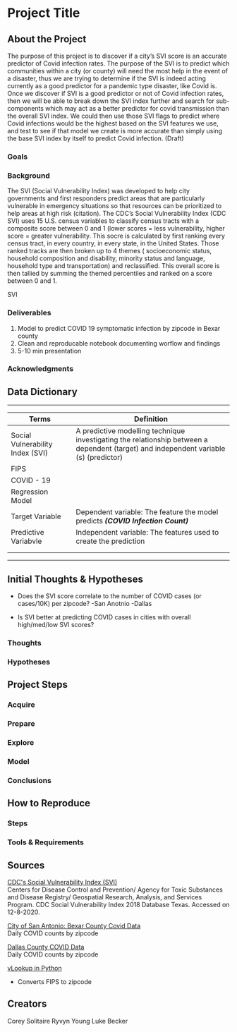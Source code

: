 # Project Title
## About the Project

The purpose of this project is to discover if a city’s SVI score is an accurate predictor of Covid infection rates. The purpose of the SVI is to predict which communities within a city (or county) will need the most help in the event of a disaster, thus we are trying to determine if the SVI is indeed acting currently as a good predictor for a pandemic type disaster, like Covid is. Once we discover if SVI is a good predictor or not of Covid infection rates, then we will be able to break down the SVI index further and search for sub-components which may act as a better predictor for covid transmission than the overall SVI index. We could then use those SVI flags to predict where Covid infections would be the highest based on the SVI features we use, and test to see if that model we create is more accurate than simply using the base SVI index by itself to predict Covid infection. (Draft) 

### Goals


### Background
The SVI (Social Vulnerability Index) was developed to help city governments and first responders predict areas that are particularly vulnerable in emergency situations so that resources can be prioritized to help areas at high risk (citation). The CDC’s Social Vulnerability Index (CDC SVI) uses 15 U.S. census variables to classify census tracts with a composite score between 0 and 1 (lower scores = less vulnerability, higher score = greater vulnerability.  This socre is calculated by first ranking every census tract, in every country, in every state, in the United States.  Those ranked tracks are then broken up to 4 themes (  socioeconomic status, household composition and disability,  minority status and language, household type and transportation) and reclassified.  This overall score is then tallied by summing the themed percentiles and ranked on a score between 0 and 1.  

SVI 


### Deliverables
1. Model to predict COVID 19 symptomatic infection by zipcode in Bexar county
2. Clean and reproducable notebook documenting worflow and findings
3. 5-10 min presentation

### Acknowledgments

## Data Dictionary
  ---                                ---
| **Terms**                         | **Definition**        |
| ---                               | ---                   |
| Social Vulnerability Index (SVI)  | A predictive modelling technique investigating the relationship between a dependent (target) and independent variable (s) (predictor) |
| FIPS                              |                       |
| COVID - 19                        |                       |
| Regression Model                  |                       |
| Target Variable                   | Dependent variable: The feature the model predicts ***(COVID Infection Count)***                     |
| Predictive Variabvle              | Independent variable: The features used to create the prediction                                     |
|                   |                       |
|                   |                       |
  ---                     ---  


## Initial Thoughts & Hypotheses

- Does the SVI score correlate to the number of COVID cases (or cases/10K) per zipcode?
   -San Anotnio
   -Dallas

- Is SVI better at predicting COVID cases in cities with overall high/med/low SVI scores?

### Thoughts
### Hypotheses
## Project Steps
### Acquire
### Prepare
### Explore
### Model
### Conclusions
## How to Reproduce
### Steps
### Tools & Requirements

## Sources

[CDC's Social Vulnerability Index (SVI)](https://www.atsdr.cdc.gov/placeandhealth/svi/index.html)   
Centers for Disease Control and Prevention/ Agency for Toxic Substances and Disease Registry/ Geospatial Research, Analysis, and Services Program. CDC Social Vulnerability Index 2018 Database Texas. Accessed on 12-8-2020.

[City of San Antonio: Bexar County Covid Data](https://cosacovid-cosagis.hub.arcgis.com/datasets/bexar-county-covid-19-data-by-zip-code/data?geometry=-100.416%2C29.018%2C-96.502%2C29.855&showData=true)   
Daily COVID counts by zipcode   

[Dallas County COVID Data](https://www.dallascounty.org/covid-19/)   
Daily COVID counts by zipcode   

[vLookup in Python ](https://www.geeksforgeeks.org/how-to-do-a-vlookup-in-python-using-pandas/)   
- Converts FIPS to zipcode

## Creators

Corey Solitaire
Ryvyn Young
Luke Becker
